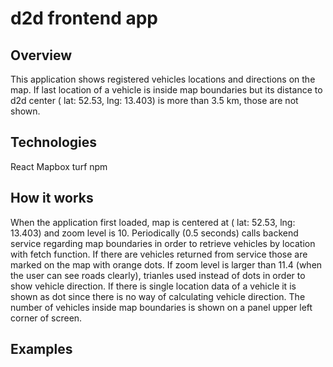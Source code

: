 # d2d frontend app

## Overview
This application shows registered vehicles locations and directions on the map.
If last location of a vehicle is inside map boundaries but its distance to d2d center ( lat: 52.53, lng: 13.403) is more than 3.5 km, those are not shown.

## Technologies
React 
Mapbox
turf
npm

## How it works
When the application first loaded, map is centered at ( lat: 52.53, lng: 13.403) and zoom level is 10. 
Periodically (0.5 seconds) calls backend service regarding map boundaries in order to retrieve vehicles by location with fetch function. 
If there are vehicles returned from service those are marked on the map with orange dots.
If zoom level is larger than 11.4 (when the user can see roads clearly), trianles used instead of dots in order to show vehicle direction.
If there is single location data of a vehicle it is shown as dot since there is no way of calculating vehicle direction.
The number of vehicles inside map boundaries is shown on a panel upper left corner of screen.

## Examples







